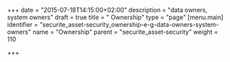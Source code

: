 +++
date = "2015-07-18T14:15:00+02:00"
description = "data owners, system owners"
draft = true
title = "   Ownership"
type = "page"
[menu.main]
identifier = "securite_asset-security_ownership-e-g-data-owners-system-owners"
name = "Ownership"
parent = "securite_asset-security"
weight = 110

+++
